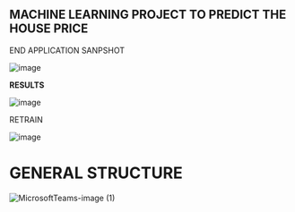 ## MACHINE LEARNING PROJECT TO PREDICT THE HOUSE PRICE
END APPLICATION SANPSHOT

![image](https://user-images.githubusercontent.com/101617198/230703902-bb4d100a-3e0e-45ab-88c7-c619681ccf6c.png)

**RESULTS**

![image](https://user-images.githubusercontent.com/101617198/230703866-5c323463-248a-43a9-9559-ee7f0c215128.png)

RETRAIN 

![image](https://user-images.githubusercontent.com/101617198/230703836-cdbe4b56-c6c6-4a23-99f0-43a86a32487e.png)

# GENERAL STRUCTURE 

![MicrosoftTeams-image (1)](https://user-images.githubusercontent.com/101617198/230705045-66c0dc69-5caf-43bf-bddb-0bd6dac3df15.jpg)




